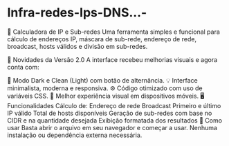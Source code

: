 # Infra-redes-Ips-DNS...-
🧮 Calculadora de IP e Sub-redes
Uma ferramenta simples e funcional para cálculo de endereços IP, máscara de sub-rede, endereço de rede, broadcast, hosts válidos e divisão em sub-redes.

🚀 Novidades da Versão 2.0
A interface recebeu melhorias visuais e agora conta com:

🎨 Modo Dark e Clean (Light) com botão de alternância.
💡 Interface minimalista, moderna e responsiva.
⚙️ Código otimizado com uso de variáveis CSS.
📱 Melhor experiência visual em dispositivos móveis.
🖥️ Funcionalidades
Cálculo de:
Endereço de rede
Broadcast
Primeiro e último IP válido
Total de hosts disponíveis
Geração de sub-redes com base no CIDR e na quantidade desejada
Exibição formatada dos resultados
📂 Como usar
Basta abrir o arquivo em seu navegador e começar a usar. Nenhuma instalação ou dependência externa necessária.
